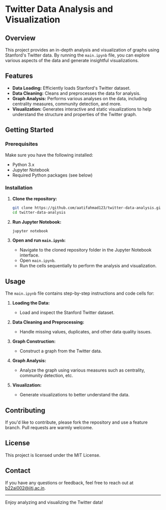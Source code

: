 # Twitter Data Analysis and Visualization

## Overview

This project provides an in-depth analysis and visualization of graphs using Stanford's Twitter data. By running the `main.ipynb` file, you can explore various aspects of the data and generate insightful visualizations.

## Features

- **Data Loading:** Efficiently loads Stanford's Twitter dataset.
- **Data Cleaning:** Cleans and preprocesses the data for analysis.
- **Graph Analysis:** Performs various analyses on the data, including centrality measures, community detection, and more.
- **Visualization:** Generates interactive and static visualizations to help understand the structure and properties of the Twitter graph.

## Getting Started

### Prerequisites

Make sure you have the following installed:

- Python 3.x
- Jupyter Notebook
- Required Python packages (see below)

### Installation

1. **Clone the repository:**
    ```bash
    git clone https://github.com/aatifahmad123/twitter-data-analysis.git
    cd twitter-data-analysis
    ```
2. **Run Jupyter Notebook:**
    ```bash
    jupyter notebook
    ```

3. **Open and run `main.ipynb`:**
    - Navigate to the cloned repository folder in the Jupyter Notebook interface.
    - Open `main.ipynb`.
    - Run the cells sequentially to perform the analysis and visualization.

## Usage

The `main.ipynb` file contains step-by-step instructions and code cells for:

1. **Loading the Data:** 
    - Load and inspect the Stanford Twitter dataset.
    
2. **Data Cleaning and Preprocessing:**
    - Handle missing values, duplicates, and other data quality issues.
    
3. **Graph Construction:**
    - Construct a graph from the Twitter data.
    
4. **Graph Analysis:**
    - Analyze the graph using various measures such as centrality, community detection, etc.
    
5. **Visualization:**
    - Generate visualizations to better understand the data.

## Contributing

If you'd like to contribute, please fork the repository and use a feature branch. Pull requests are warmly welcome.

## License

This project is licensed under the MIT License.

## Contact

If you have any questions or feedback, feel free to reach out at [b22ai002@iitj.ac.in](mailto:b22ai002@iitj.ac.in).

---

Enjoy analyzing and visualizing the Twitter data!
